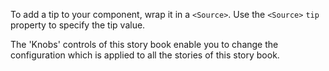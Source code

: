 To add a tip to your component, wrap it in a `<Source>`. Use the `<Source>` `tip` property to specify the tip value.

The 'Knobs' controls of this story book enable you to change the configuration which is applied to all the stories of this story book.
